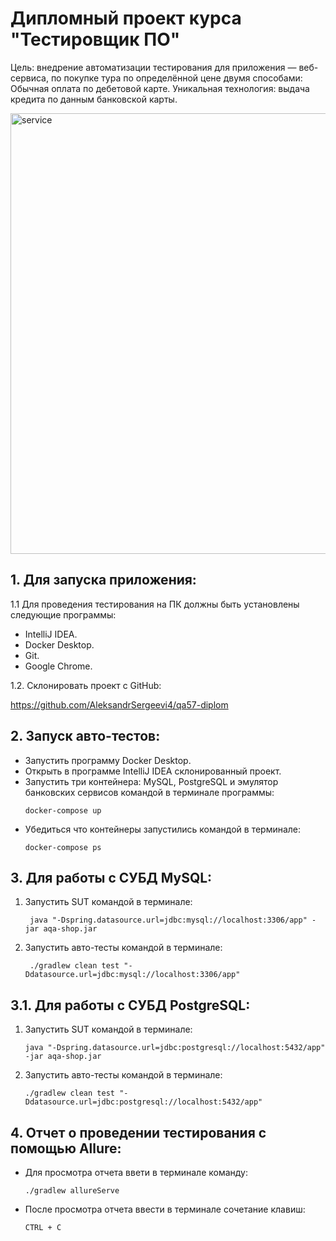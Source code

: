 # Дипломный проект курса "Тестировщик ПО"

Цель: внедрение автоматизации тестирования для приложения — веб-сервиса, по покупке тура по определённой цене двумя способами:
Обычная оплата по дебетовой карте.
Уникальная технология: выдача кредита по данным банковской карты.

<img width="705" alt="service" src="https://github.com/AleksandrSergeevi4/qa57-diplom/assets/123874945/85347ef2-ea60-45f3-be84-38499741028a">

## 1. Для запуска приложения:

1.1 Для проведения тестирования на ПК должны быть установлены следующие программы:
 <ul>
 <li>IntelliJ IDEA.
 <li>Docker Desktop.
 <li>Git.
 <li>Google Chrome.
 </ul>

1.2. Склонировать проект с GitHub:
         
  https://github.com/AleksandrSergeevi4/qa57-diplom


## 2. Запуск авто-тестов:

<ul>
<li> Запустить программу Docker Desktop.
<li> Открыть в программе IntelliJ IDEA склонированный проект.
<li> Запустить три контейнера: MySQL, PostgreSQL и эмулятор банковских сервисов командой в терминале программы:

    docker-compose up      


<li> Убедиться что контейнеры запустились командой в терминале:

    docker-compose ps      
</ul>

## 3. Для работы с СУБД MySQL:

1. Запустить SUT командой в терминале:
   
        java "-Dspring.datasource.url=jdbc:mysql://localhost:3306/app" -jar aqa-shop.jar  


3. Запустить авто-тесты командой в терминале:

        ./gradlew clean test "-Ddatasource.url=jdbc:mysql://localhost:3306/app"   

<p>

## 3.1. Для работы с СУБД PostgreSQL:

 1. Запустить SUT командой в терминале:

        java "-Dspring.datasource.url=jdbc:postgresql://localhost:5432/app" -jar aqa-shop.jar  

 2. Запустить авто-тесты командой в терминале:

        ./gradlew clean test "-Ddatasource.url=jdbc:postgresql://localhost:5432/app"   

## 4. Отчет о проведении тестирования с помощью Allure:

<ul>
<li> Для просмотра отчета ввети в терминале команду:

    ./gradlew allureServe        

<li> После просмотра отчета ввести в терминале сочетание клавиш:

    CTRL + C        
</ul>

